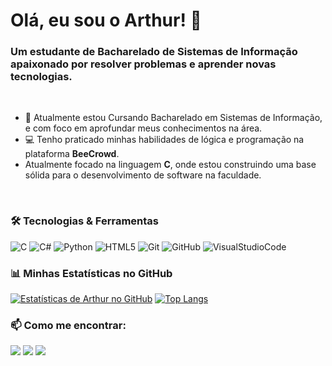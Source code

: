 # Olá, eu sou o Arthur! 👋

### Um estudante de Bacharelado de Sistemas de Informação apaixonado por resolver problemas e aprender novas tecnologias.

<br>

- 🌱 Atualmente estou Cursando Bacharelado em Sistemas de Informação, e com foco em aprofundar meus conhecimentos na área.
- 💻 Tenho praticado minhas habilidades de lógica e programação na plataforma **BeeCrowd**.
- Atualmente focado na linguagem **C**, onde estou construindo uma base sólida para o desenvolvimento de software na faculdade.

<br>

### 🛠️ Tecnologias & Ferramentas

![C](https://img.shields.io/badge/C-00599C?style=for-the-badge&logo=c&logoColor=white)
![C#](https://img.shields.io/badge/C%23-239120?style=for-the-badge&logo=csharp&logoColor=white)
![Python](https://img.shields.io/badge/Python-3776AB?style=for-the-badge&logo=python&logoColor=white)
![HTML5](https://img.shields.io/badge/HTML5-E34F26?style=for-the-badge&logo=html5&logoColor=white)
![Git](https://img.shields.io/badge/GIT-E44C30?style=for-the-badge&logo=git&logoColor=white)
![GitHub](https://img.shields.io/badge/GitHub-100000?style=for-the-badge&logo=github&logoColor=white)
![VisualStudioCode](https://img.shields.io/badge/VisualStudioCode-0078D4?style=for-the-badge&logo=visual%20studio%20code&logoColor=white)

### 📊 Minhas Estatísticas no GitHub

[![Estatísticas de Arthur no GitHub](https://github-readme-stats.vercel.app/api?username=arthurgxtz-exe&show_icons=true&theme=dracula&include_all_commits=true&count_private=true)](https://github.com/arthurgxtz-exe)
[![Top Langs](https://github-readme-stats.vercel.app/api/top-langs/?username=arthurgxtz-exe&layout=compact&theme=dracula)](https://github.com/arthurgxtz-exe)
<br>

### 📫 Como me encontrar:
<a href="https://www.linkedin.com/in/arthur-ferreira-a76064166/" target="_blank"><img src="https://img.shields.io/badge/LinkedIn-0077B5?style=for-the-badge&logo=linkedin&logoColor=white" target="_blank"></a> 
<a href="https://www.instagram.com/arthurgxtz/" target="_blank"><img src="https://img.shields.io/badge/Instagram-E4405F?style=for-the-badge&logo=instagram&logoColor=white" target="_blank"></a> 
<a href="https://discord.gg/F4JqufJRRJ" target="_blank"><img src="https://img.shields.io/badge/Discord-7289DA?style=for-the-badge&logo=discord&logoColor=white" target="_blank"></a>

